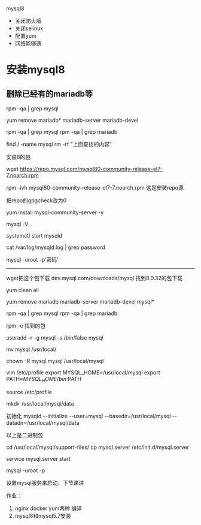 # 

mysql8
+ 关闭防火墙
+ 关闭selinux
+ 配置yum
+ 网络能够通

# 安装mysql8 


## 删除已经有的mariadb等
rpm -qa | grep mysql

yum remove mariadb* mariadb-server mariadb-devel

rpm -qa | grep mysql
rpm -qa | grep mariadb

find / -name mysql
rm -rf "上面查找的内容"

安装8的包

wget https://repo.mysql.com/mysql80-community-release-el7-7.noarch.rpm

rpm -ivh mysql80-community-release-el7-7.noarch.rpm  这是安装repo源

把repo的gpgcheck改为0

yum install mysql-community-server -y

mysql -V

systemctl start mysqld

cat /var/log/mysqld.log | grep password

mysql -uroot -p'密码'

---------------------------------------------------
wget把这个包下载
dev.mysql.com/downloads/mysql 找到8.0.32的包下载

yum clean all

yum remove mariadb mariadb-server mariadb-devel mysql*

rpm -qa | grep mysql
rpm -qa | grep mariadb

rpm -e 找到的包

useradd -r -g mysql -s /bin/false mysql

mv mysql /usr/local/

chown -R mysql.mysql /usr/local/mysql


vim /etc/profile
export MYSQL_HOME=/usr/local/mysql
export PATH=$MYSQL_HOME/bin:$PATH

source /etc/profile

mkdir /usr/local/mysql/data

初始化
mysqld --initialize --user=mysql --basedir=/usr/local/mysql --datadir=/usr/local/mysql/data

以上是二进制包

cd /usr/local/mysql/support-files/
cp mysql.server /etc/init.d/mysql.server

service mysql.server start

mysql -uroot -p



设置mysql服务来启动，下节课讲


作业：
1. nginx
docker 
yum两种
编译
2. mysql8和mysql5.7安装









